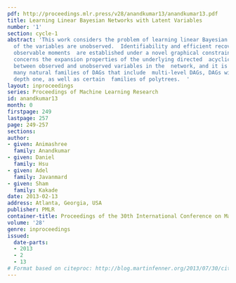 ```yaml
---
pdf: http://proceedings.mlr.press/v28/anandkumar13/anandkumar13.pdf
title: Learning Linear Bayesian Networks with Latent Variables
number: '1'
section: cycle-1
abstract: 'This work considers the problem of learning linear Bayesian networks when  some
  of the variables are unobserved.  Identifiability and efficient recovery from low-order
  observable moments  are established under a novel graphical constraint.  The constraint
  concerns the expansion properties of the underlying directed  acyclic graph (DAG)
  between observed and unobserved variables in the  network, and it is satisfied by
  many natural families of DAGs that include  multi-level DAGs, DAGs with effective
  depth one, as well as certain  families of polytrees.  '
layout: inproceedings
series: Proceedings of Machine Learning Research
id: anandkumar13
month: 0
firstpage: 249
lastpage: 257
page: 249-257
sections: 
author:
- given: Animashree
  family: Anandkumar
- given: Daniel
  family: Hsu
- given: Adel
  family: Javanmard
- given: Sham
  family: Kakade
date: 2013-02-13
address: Atlanta, Georgia, USA
publisher: PMLR
container-title: Proceedings of the 30th International Conference on Machine Learning
volume: '28'
genre: inproceedings
issued:
  date-parts:
  - 2013
  - 2
  - 13
# Format based on citeproc: http://blog.martinfenner.org/2013/07/30/citeproc-yaml-for-bibliographies/
---
```

